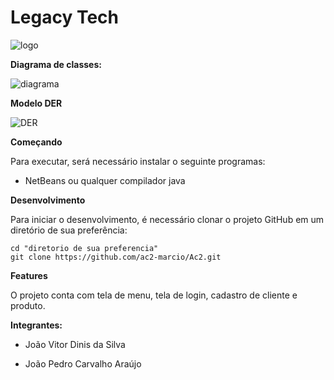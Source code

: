 # **Legacy Tech**
![logo](https://user-images.githubusercontent.com/63886659/97929447-f8dc4200-1d47-11eb-8486-6c09408e3d5f.jpg)


**Diagrama de classes:**

![diagrama](https://user-images.githubusercontent.com/63886659/97474508-ed91ac80-192a-11eb-863d-826fbd3b039a.png)


**Modelo DER**

![DER](https://user-images.githubusercontent.com/63886659/101414981-d947b480-38c5-11eb-8895-4d71cf0c36ce.png)

**Começando**

Para executar, será necessário instalar o seguinte programas:

- NetBeans ou qualquer compilador java


**Desenvolvimento**

Para iniciar o desenvolvimento, é necessário clonar o projeto GitHub em um diretório de sua preferência:

```shell
cd "diretorio de sua preferencia"
git clone https://github.com/ac2-marcio/Ac2.git
```

**Features**

O projeto conta com tela de menu, tela de login, cadastro de cliente e produto.

**Integrantes:**

- João Vitor Dinis da Silva

- João Pedro Carvalho Araújo
